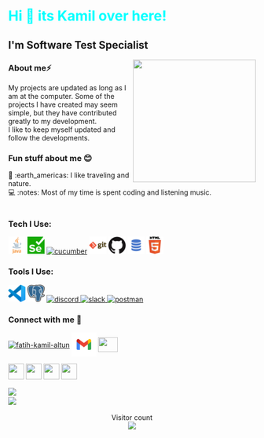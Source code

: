  
<h1 align=left style="color:aqua" >Hi  👋 its Kamil over here!</h1>

<h2>I'm Software Test Specialist</h2>  

<img height= "250" width="250" src=https://media.giphy.com/media/8WZeVq2y8VbiGLDIoa/giphy.gif align=right>

<h3>About me⚡ </h3> 
<p>My projects are updated as long as I am at the computer.
Some of the projects I have created may seem simple,
but they have contributed greatly to my development.
<br>
I like to keep myself updated and follow the developments.</p>


<h3>Fun stuff about me 😊</h3> 
🌱 :earth_americas: I like traveling and nature. 
<br>
💻 :notes: Most of my time is spent coding and listening music. 
<br>


<br>
<h3> Tech I Use:</h3> 

[<img height="35" width="35" src="https://raw.githubusercontent.com/github/explore/5b3600551e122a3277c2c5368af2ad5725ffa9a1/topics/java/java.png">][java]
[<img height="35" width="35" src="https://raw.githubusercontent.com/github/explore/5b3600551e122a3277c2c5368af2ad5725ffa9a1/topics/selenium/selenium.png">][selenium]
[<img src="https://camo.githubusercontent.com/1ddd9fb2dbbafa4b0282cd20342f7bf9c6ce21bef5c3f5e0db7aa59c50f909b0/68747470733a2f2f656e637279707465642d74626e302e677374617469632e636f6d2f696d616765733f713d74626e3a414e643947635345466d6848766e365752626c3658696550595f7551484262565a557a5279744975514126757371703d434155" alt="cucumber" width="40" height="40" data-canonical-src="https://encrypted-tbn0.gstatic.com/images?q=tbn:ANd9GcSEFmhHvn6WRbl6XiePY_uQHBbVZUzRytIuQA&amp;usqp=CAU" style="max-width: 100%;">][cucumber]
<img height="35" width="35" src="https://raw.githubusercontent.com/github/explore/5b3600551e122a3277c2c5368af2ad5725ffa9a1/topics/git/git.png">
[<img height="35" width="35" src="https://raw.githubusercontent.com/github/explore/5b3600551e122a3277c2c5368af2ad5725ffa9a1/topics/github/github.png">][github]
[<img width="35" src="https://raw.githubusercontent.com/github/explore/80688e429a7d4ef2fca1e82350fe8e3517d3494d/topics/sql/sql.png" />][sql]
[<img height="35" width="35" src="https://raw.githubusercontent.com/github/explore/5b3600551e122a3277c2c5368af2ad5725ffa9a1/topics/html/html.png">][html]



[vsCode]: https://code.visualstudio.com/
[java]: https://www.java.com/
[selenium]: https://www.selenium.dev/
[postgresql]: https://www.postgresql.org/
[sql]: https://www.w3schools.com/sql/
[html]: https://www.w3schools.com/html/
[github]: https://github.com/FatihKamilAltun
[cucumber]: https://cucumber.io/


<h3> Tools I Use:</h3> 

[<img width="35" src="https://raw.githubusercontent.com/github/explore/80688e429a7d4ef2fca1e82350fe8e3517d3494d/topics/visual-studio-code/visual-studio-code.png" />][vsCode]
[<img width="35" src="https://raw.githubusercontent.com/github/explore/80688e429a7d4ef2fca1e82350fe8e3517d3494d/topics/postgresql/postgresql.png" />][postgresql]
<a href="https://discord.com/" target="_blank" rel=”noopener”> <img src="https://cdn4.iconfinder.com/data/icons/logos-and-brands/512/91_Discord_logo_logos-512.png" alt="discord" width="30" height="30"/> </a> 
<a href="https://slack.com/intl/en-tr/" target="_blank" rel=”noopener”> <img src="https://cdn.brandfolder.io/5H442O3W/as/pl546j-7le8zk-4nzzs1/Slack_Mark_Web.png" alt="slack" width="37" height="37"/> </a>
<a href="https://postman.com" target="_blank" rel=”noopener”> <img src="https://www.vectorlogo.zone/logos/getpostman/getpostman-icon.svg" alt="postman" width="30" height="30"/> </a> 


<h3>Connect with me 💬 </h3> 

<a href="https://www.linkedin.com/in/fatih-kamil-altun/" target="blank"><img align="center" src="https://raw.githubusercontent.com/rahuldkjain/github-profile-readme-generator/master/src/images/icons/Social/linked-in-alt.svg" alt="fatih-kamil-altun" height="30" width="40" /></a>
<a href="mailto:fkaltun70@gmail.com" target="blank"><img align="center" src="https://github.com/timche/gmail-desktop/blob/main/media/icon.svg" alt="Fatih Kamil Altun" height="50" width="50" /></a>
<a href="https://app.patika.dev/fatihkamil" target="blank" rel=”noopener”><img align="center" src="https://global-uploads.webflow.com/6097e0eca1e87557da031fef/609859a191abe5d64b17fed3_Patika%20logo-p-500.png" height="30" width="40" /></a>

[<img height="32" width="32" src="https://unpkg.com/simple-icons@v7/icons/linkedin.svg"    />][linkedin]
[<img height="32" width="32" src="https://unpkg.com/simple-icons@v7/icons/github.svg" />][github]
[<img height="32" width="32" src="https://unpkg.com/simple-icons@v7/icons/twitter.svg" />][twitter]
[<img height="32" width="32" src="https://cdn.jsdelivr.net/npm/simple-icons@v4/icons/gmail.svg" />][gmail]

[linkedin]:https://www.linkedin.com/in/fatih-kamil-altun/
[twitter]:https://twitter.com/fkaltunn
[github]:https://github.com/FatihKamilAltun
[gmail]: mailto:fkaltun70@gmail.com



<img src="https://github-readme-stats.vercel.app/api?username=FatihKamilAltun&theme=merko">
<br>
<img src="https://github-readme-stats.vercel.app/api/top-langs/?username=FatihKamilAltun&layout=compact">


<p align="center"> 
  Visitor count<br>
   <img src="https://profile-counter.glitch.me/AliihsanSen/count.svg" />
</p>
